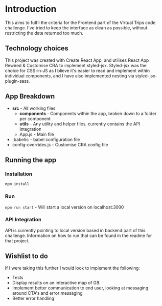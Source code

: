 # Introduction

This aims to fulfil the criteria for the Frontend part of the Virtual Trips code challenge.  I've tried to keep the interface as clean as possible, without restricting the data returned too much.

## Technology choices

This project was created with Create React App, and utilises React App Rewired & Customise CRA to implement styled-jsx.  Styled-jsx was the choice for CSS-in-JS as I blieve it's easier to read and implement within individual components, and I have also implemented nesting via styled-jsx-plugin-sass.

## App Breakdown

* __src__ - All working files
  * __components__ - Components within the app, broken down to a folder per component
  * __utils__ - Any utility and helper files, currently contains the API integration
  * App.js - Main file
* .babelrc - babel configuration file
* config-overrides.js - Customise CRA config file

## Running the app

### Installation

`npm install`

### Run

`npm run start` - Will start a local version on localhost:3000

### API Integration

API is currently pointing to local version based in backend part of this challenge.  Information on how to run that can be found in the readme for that project.

## Wishlist to do

If I were taking this further I would look to implement the following:
* Tests
* Display results on an interactive map of GB
* Implement better communication to end user, looking at messaging around CTA's and error messaging
* Better error handling